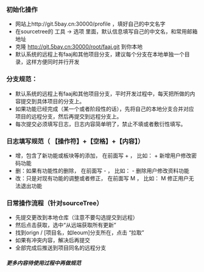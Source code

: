 
### 初始化操作

- 网站上http://git.5bay.cn:30000/profile ，填好自己的中文名字
- 在sourcetree的 工具 -> 选项 里面，默认信息填写自己的中文名，和常用邮箱地址
- 克隆 http://git.5bay.cn:30000/root/faaj.git 到你本地
- 默认系统的远程上有faaj和其他项目分支，建议每个分支在本地单独一个目录，这样方便同时并行开发


### 分支规范：
- 默认系统的远程上有faaj和其他项目分支，平时开发过程中，每天把所做的内容提交到具体项目的分支上。
- 如果功能已经完成（某一个或者阶段性的话），先将自己的本地分支合并对应项目的远程分支，然后再提交到远程分支上。
- 每次提交必须填写日志，日志内容简单明了，禁止不填或者敷衍性填写。

### 日志填写规范（ 【操作符】+【空格】+【内容】）
- 增，包含了新功能或板块等的添加，    在前面写 + ，  比如： + 新增用户修改密码功能
- 删：如果有功能性的删除，            在前面写 - ，  比如： - 删除用户修改资料功能
- 改：只是对现有功能的调整或者修正，  在前面写 M ，  比如： M 修正用户无法退出功能


### 日常操作流程（针对sourceTree）
- 先提交更改到本地仓库（注意不要勾选提交到远程）
- 然后点击获取，选中“从远端获取所有更新”
- 找到orign / [项目名，如leoum]分支所在，点击 “拉取”
- 如果有冲突内容，解决后再提交
- 全部完成后推送到项目同名的远程分支


##### 更多内容待使用过程中再做规范

